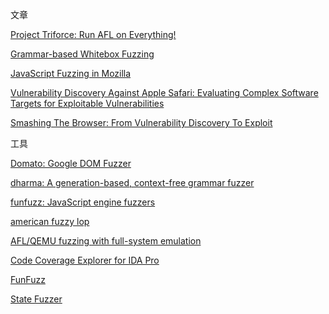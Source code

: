 文章

[Project Triforce: Run AFL on Everything!](https://www.nccgroup.trust/us/about-us/newsroom-and-events/blog/2016/june/project-triforce-run-afl-on-everything/)

[Grammar-based Whitebox Fuzzing](http://moflow.org/ref/Grammar-based%20Whitebox%20Fuzzing.pdf)

[JavaScript Fuzzing in Mozilla](https://nth10sd.github.io/js-fuzzing-in-mozilla/?full#cover)

[Vulnerability Discovery Against Apple Safari: Evaluating Complex Software Targets for Exploitable Vulnerabilities](http://blog.ret2.io/2018/06/13/pwn2own-2018-vulnerability-discovery/)

[Smashing	The	Browser: From Vulnerability Discovery To Exploit](https://hitcon.org/2014/downloads/P1_06_Chen%20Zhang%20-%20Smashing%20The%20Browser%20-%20From%20Vulnerability%20Discovery%20To%20Exploit.pdf)

工具

[Domato: Google DOM Fuzzer](https://github.com/google/domato)

[dharma: A generation-based, context-free grammar fuzzer](https://github.com/MozillaSecurity/dharma)

[funfuzz: JavaScript engine fuzzers](https://github.com/MozillaSecurity/funfuzz)

[american fuzzy lop](https://github.com/mirrorer/afl)

[AFL/QEMU fuzzing with full-system emulation](https://github.com/nccgroup/TriforceAFL)

[Code Coverage Explorer for IDA Pro](https://github.com/gaasedelen/lighthouse)

[FunFuzz](https://github.com/MozillaSecurity/funfuzz)

[State Fuzzer](https://github.com/demi6od/ChromeFuzzer)
